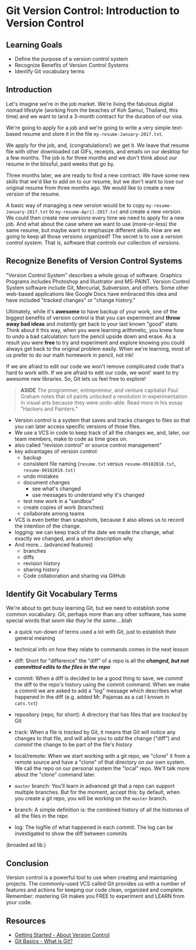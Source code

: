 # Git Version Control: Introduction to Version Control

## Learning Goals

- Define the purpose of a version control system
- Recognize Benefits of Version Control Systems
- Identify Git vocabulary terms

## Introduction

Let's imagine we're in the job market. We're living the fabulous digital nomad
lifestyle (working from the beaches of Koh Samui, Thailand, this time) and we
want to land a 3-month contract for the duration of our visa.

We're going to apply for a job and we're going to write a very simple
text-based resume and store it in the file `my-resume-January-2017.txt`.

We apply for the job, and, (congratulations!) we get it. We leave that resume
file with other downloaded cat GIFs, receipts, and emails on our desktop for a
few months. The job is for three months and we don't think about our resume in the
blissful, paid weeks that go by.

Three months later, we are ready to find a new contract. We have some new
skills that we'd like to add on to our resume, but we don't want to lose our
original resume from three months ago. We would like to create a new _version_
of the resume.

A basic way of managing a new _version_ would be to copy
`my-resume-January-2017.txt` to `my-resume-April-2017.txt` and create a new
_version_. We could then create new _versions_ every time we need to apply for
a new job. And what about the case where we want to use (more-or-less) the same
resume, but maybe want to emphasize different skills. How are we going to keep
all those versions organized? The secret is to use a _version control system_.
That is, software that _controls_ our collection of _versions_.

## Recognize Benefits of Version Control Systems

"Version Control System" describes a whole group of software. Graphics Programs
includes Photoshop and Illustrator and MS-PAINT. Version Control System
software include Git, Mercurial, Subversion, and others. Some other web-based
applications like Google Docs have embraced this idea and have included
"tracked changes" or "change history."

Ultimately, while it's **awesome** to have backup of your work, one of the
biggest benefits of version control is that you can experiment and **throw away
bad ideas** and _instantly_ get back to your last known "good" state. Think
about it this way, when you were learning arithmetic, you knew how to undo a
bad calculation: turn the pencil upside down and erase. As a result you were
**free** to try and experiment and explore knowing you could always get back to
the original problem easily. When we're learning, most of us prefer to do our
math homework in pencil, not ink!

If we are afraid to edit our code we won't remove complicated code that's hard
to work with. If we are afraid to edit our code, we wont' want to try awesome
new libraries. So, Git lets us feel free to explore!

> **ASIDE** The programmer, entrepreneur, and venture capitalist Paul Graham
> notes that oil paints unlocked a revolution in experimentation in visual arts
> because they were undo-able. Read more in his essay "Hackers and Painters."

- Version control is a system that saves and tracks changes to files so that you can later access specific versions of those files.
- We use a VCS in code to keep track of all the changes we, and, later, our team members, make to code as time goes on.
- also called "revision control" or source control management"
- key advantages of version control:
  - backup
  - consistent file naming (`resume.txt` versus `resume-09102018.txt`, `resume-09102019.txt)`
  - undo mistakes
  - document changes
    - see what's changed
    - use messages to understand why it's changed
  - test new work in a "sandbox"
  - create copies of work (branches)
  - collaborate among teams
- VCS is even better than snapshots, because it also allows us to record the intention of the change.
- logging: we can keep track of the date we made the change, what exactly we changed, and a short description why
- And more... (advanced features)
  - branches
  - diffs
  - revision history
  - sharing history
  - Code collaboration and sharing via GitHub

## Identify Git Vocabulary Terms

We're about to get busy learning Git, but we need to establish some common
vocabulary. Git, perhaps more than any other software, has some special words
that _seem like they're the same_....blah

- a quick run-down of terms used a lot with Git, just to establish their general meaning
- technical info on how they relate to commands comes in the next lesson

- diff: Short for "difference" the "diff" of a repo is all the ***changed, but
  not committed edits to the files in the repo***
- commit: When a diff is decided to be a good thing to save, we _commit_ the
  diff to the repo's history using the commit command. When we make a commit we
are asked to add a "log" message which describes what happened in the diff
  (e.g. added Mr. Pajamas as a cat I known in `cats.txt`)
- repository (repo, for short): A directory that has files that are _tracked_ by
  Git
- track: When a file is _tracked_ by Git, it means that Git will notice any
  changes to that file, and will allow you to _add_ the change ("diff") and
  _commit_ the change to be part of the file's _history_
- local/remote: When we start working with a git repo, we "clone" it from a
  remote source and have a "clone" of that directory on our own system. We call
  the repo on our personal system the "local" repo. We'll talk more about the
  "clone" command later.
- `master` branch: You'll learn in advanced git that a repo can support multiple
  branches. But for the moment, accept this: by default, when you create a git
  repo, you will be working on the `master` branch.
- branch: A simple definition is: the combined history of all the histories of
  all the files in the repo
- log: The logfile of what happened in each commit. The log can be investigated
  to show the diff between commits


(broaded ad lib.)

## Conclusion

Version control is a powerful tool to use when creating and maintaining projects. The commonly-used VCS called Git provides us with a number of features and actions for keeping our code clean, organized and complete. Remember: mastering Git makes you FREE to experiment and LEARN from your code.

## Resources

* [Getting Started - About Version Control][about-version-control]
* [Git Basics - What is Git?][git-getstarted]

[about-version-control]: http://git-scm.com/book/en/Getting-Started-About-Version-Control
[git-getstarted]: http://git-scm.com/video/what-is-git
